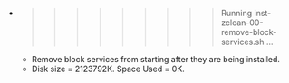 * >>>>>>>>> Running inst-zclean-00-remove-block-services.sh ...
  * Remove block services from starting after they are being installed.
  * Disk size = 2123792K. Space Used = 0K.
